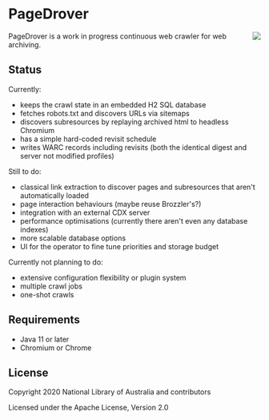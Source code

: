 # PageDrover

[<img src="https://upload.wikimedia.org/wikipedia/en/3/34/Heysen_Droving.jpg" align="right">](https://en.wikipedia.org/wiki/File:Heysen_Droving.jpg)

PageDrover is a work in progress continuous web crawler for web archiving.

## Status

Currently:

* keeps the crawl state in an embedded H2 SQL database
* fetches robots.txt and discovers URLs via sitemaps
* discovers subresources by replaying archived html to headless Chromium
* has a simple hard-coded revisit schedule
* writes WARC records including revisits (both the identical digest and server not modified profiles)

Still to do:

* classical link extraction to discover pages and subresources that aren't automatically loaded
* page interaction behaviours (maybe reuse Brozzler's?)
* integration with an external CDX server
* performance optimisations (currently there aren't even any database indexes)
* more scalable database options
* UI for the operator to fine tune priorities and storage budget

Currently not planning to do:

* extensive configuration flexibility or plugin system
* multiple crawl jobs
* one-shot crawls

## Requirements

* Java 11 or later
* Chromium or Chrome

## License

Copyright 2020 National Library of Australia and contributors

Licensed under the Apache License, Version 2.0